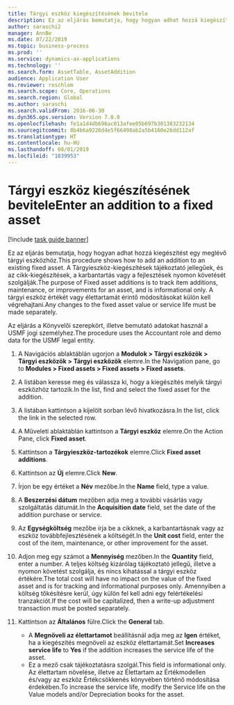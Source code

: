 ```yaml
---
title: Tárgyi eszköz kiegészítésének bevitele
description: Ez az eljárás bemutatja, hogy hogyan adhat hozzá kiegészítést egy meglévő tárgyi eszközhöz.
author: saraschi2
manager: AnnBe
ms.date: 07/22/2019
ms.topic: business-process
ms.prod: ''
ms.service: dynamics-ax-applications
ms.technology: ''
ms.search.form: AssetTable, AssetAddition
audience: Application User
ms.reviewer: roschlom
ms.search.scope: Core, Operations
ms.search.region: Global
ms.author: saraschi
ms.search.validFrom: 2016-06-30
ms.dyn365.ops.version: Version 7.0.0
ms.openlocfilehash: fe1a1d4db696ac013afee05b697b301383232134
ms.sourcegitcommit: 8b4b6a9226d4e5f66498ab2a5b4160e26dd112af
ms.translationtype: HT
ms.contentlocale: hu-HU
ms.lasthandoff: 08/01/2019
ms.locfileid: "1839953"
---
```

# <a name="enter-an-addition-to-a-fixed-asset"></a><span data-ttu-id="d29d8-103">Tárgyi eszköz kiegészítésének bevitele</span><span class="sxs-lookup"><span data-stu-id="d29d8-103">Enter an addition to a fixed asset</span></span>

[!include [task guide banner](../../includes/task-guide-banner.md)]

<span data-ttu-id="d29d8-104">Ez az eljárás bemutatja, hogy hogyan adhat hozzá kiegészítést egy meglévő tárgyi eszközhöz.</span><span class="sxs-lookup"><span data-stu-id="d29d8-104">This procedure shows how to add an addition to an existing fixed asset.</span></span> <span data-ttu-id="d29d8-105">A Tárgyieszköz-kiegészítések tájékoztató jellegűek, és az cikk-kiegészítések, a karbantartás vagy a fejlesztések nyomon követését szolgálják.</span><span class="sxs-lookup"><span data-stu-id="d29d8-105">The purpose of Fixed asset additions is to track item additions, maintenance, or improvements for an asset, and is informational only.</span></span> <span data-ttu-id="d29d8-106">A tárgyi eszköz értékét vagy élettartamát érintő módosításokat külön kell végrehajtani.</span><span class="sxs-lookup"><span data-stu-id="d29d8-106">Any changes to the fixed asset value or service life must be made separately.</span></span>   

<span data-ttu-id="d29d8-107">Az eljárás a Könyvelői szerepkört, illetve bemutató adatokat használ a USMF jogi személyhez.</span><span class="sxs-lookup"><span data-stu-id="d29d8-107">The procedure uses the Accountant role and demo data for the USMF legal entity.</span></span>

1. <span data-ttu-id="d29d8-108">A Navigációs ablaktáblán ugorjon a **Modulok > Tárgyi eszközök > Tárgyi eszközök > Tárgyi eszközök** elemre.</span><span class="sxs-lookup"><span data-stu-id="d29d8-108">In the Navigation pane, go to **Modules > Fixed assets > Fixed assets > Fixed assets**.</span></span>
2. <span data-ttu-id="d29d8-109">A listában keresse meg és válassza ki, hogy a kiegészítés melyik tárgyi eszközhöz tartozik.</span><span class="sxs-lookup"><span data-stu-id="d29d8-109">In the list, find and select the fixed asset for the addition.</span></span>
3. <span data-ttu-id="d29d8-110">A listában kattintson a kijelölt sorban lévő hivatkozásra.</span><span class="sxs-lookup"><span data-stu-id="d29d8-110">In the list, click the link in the selected row.</span></span>
4. <span data-ttu-id="d29d8-111">A Műveleti ablaktáblán kattintson a **Tárgyi eszköz** elemre.</span><span class="sxs-lookup"><span data-stu-id="d29d8-111">On the Action Pane, click **Fixed asset**.</span></span>
5. <span data-ttu-id="d29d8-112">Kattintson a **Tárgyieszköz-tartozékok** elemre.</span><span class="sxs-lookup"><span data-stu-id="d29d8-112">Click **Fixed asset additions**.</span></span>
6. <span data-ttu-id="d29d8-113">Kattintson az **Új** elemre.</span><span class="sxs-lookup"><span data-stu-id="d29d8-113">Click **New**.</span></span>
7. <span data-ttu-id="d29d8-114">Írjon be egy értéket a **Név** mezőbe.</span><span class="sxs-lookup"><span data-stu-id="d29d8-114">In the **Name** field, type a value.</span></span>
8. <span data-ttu-id="d29d8-115">A **Beszerzési dátum** mezőben adja meg a további vásárlás vagy szolgáltatás dátumát.</span><span class="sxs-lookup"><span data-stu-id="d29d8-115">In the **Acquisition date** field, set the date of the addition purchase or service.</span></span>
9. <span data-ttu-id="d29d8-116">Az **Egységköltség** mezőbe írja be a cikknek, a karbantartásnak vagy az eszköz továbbfejlesztésének a költségét.</span><span class="sxs-lookup"><span data-stu-id="d29d8-116">In the **Unit cost** field, enter the cost of the item, maintenance, or other improvement for the asset.</span></span>
10. <span data-ttu-id="d29d8-117">Adjon meg egy számot a **Mennyiség** mezőben.</span><span class="sxs-lookup"><span data-stu-id="d29d8-117">In the **Quantity** field, enter a number.</span></span> <span data-ttu-id="d29d8-118">A teljes költség kizárólag tájékoztató jellegű, illetve a nyomon követést szolgálja, és nincs kihatással a tárgyi eszköz értékére.</span><span class="sxs-lookup"><span data-stu-id="d29d8-118">The total cost will have no impact on the value of the fixed asset and is for tracking and informational purposes only.</span></span> <span data-ttu-id="d29d8-119">Amennyiben a költség tőkésítésre kerül, úgy külön fel kell adni egy felértékelési tranzakciót.</span><span class="sxs-lookup"><span data-stu-id="d29d8-119">If the cost will be capitalized, then a write-up adjustment transaction must be posted separately.</span></span>  
11. <span data-ttu-id="d29d8-120">Kattintson az **Általános** fülre.</span><span class="sxs-lookup"><span data-stu-id="d29d8-120">Click the **General** tab.</span></span>

    * <span data-ttu-id="d29d8-121">A **Megnöveli az élettartamot** beállításnál adja meg az **Igen** értéket, ha a kiegészítés megnöveli az eszköz élettartamát.</span><span class="sxs-lookup"><span data-stu-id="d29d8-121">Set **Increases service life** to **Yes** if the addition increases the service life of the asset.</span></span>  
    * <span data-ttu-id="d29d8-122">Ez a mező csak tájékoztatásra szolgál.</span><span class="sxs-lookup"><span data-stu-id="d29d8-122">This field is informational only.</span></span> <span data-ttu-id="d29d8-123">Az élettartam növelése, illetve az Élettartam az Értékmodellen és/vagy az eszköz Értékcsökkenés könyvében történő módosítása érdekében.</span><span class="sxs-lookup"><span data-stu-id="d29d8-123">To increase the service life, modify the Service life on the Value models and/or Depreciation books for the asset.</span></span>  

